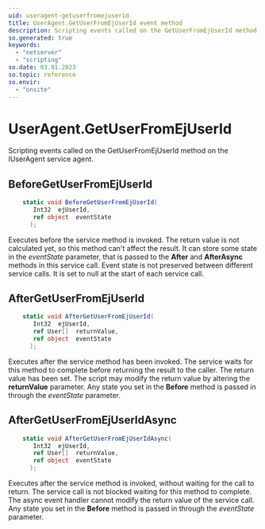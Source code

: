 ```yaml
---
uid: useragent-getuserfromejuserid
title: UserAgent.GetUserFromEjUserId event method
description: Scripting events called on the GetUserFromEjUserId method on the UserAgent service agent.
so.generated: true
keywords:
  - "netserver"
  - "scripting"
so.date: 03.01.2023
so.topic: reference
so.envir:
  - "onsite"
---
```

# UserAgent.GetUserFromEjUserId

Scripting events called on the <see cref='M:SuperOffice.CRM.Services.IUserAgent.GetUserFromEjUserId'>GetUserFromEjUserId</see> method on the <see cref='IUserAgent'>IUserAgent</see>  service agent.

## BeforeGetUserFromEjUserId
```cs
    static void BeforeGetUserFromEjUserId(
       Int32  ejUserId,
       ref object  eventState
      );
```
Executes before the service method is invoked.
The return value is not calculated yet, so this method can't affect the result.
It can store some state in the *eventState* parameter, that is passed to the **After** and **AfterAsync** methods in this service call.
Event state is not preserved between different service calls. It is set to null at the start of each service call.
## AfterGetUserFromEjUserId
```cs
    static void AfterGetUserFromEjUserId(
       Int32  ejUserId,
       ref User[]  returnValue,
       ref object  eventState
      );
```
Executes after the service method has been invoked. The service waits for this method to complete before returning the result to the caller.
The return value has been set. The script may modify the return value by altering the **returnValue** parameter.
Any state you set in the **Before** method is passed in through the *eventState* parameter.
## AfterGetUserFromEjUserIdAsync
```cs
    static void AfterGetUserFromEjUserIdAsync(
       Int32  ejUserId,
       ref User[]  returnValue,
       ref object  eventState
      );
```
Executes after the service method is invoked, without waiting for the call to return.
The service call is not blocked waiting for this method to complete.
The async event handler cannot modify the return value of the service call.
Any state you set in the **Before** method is passed in through the *eventState* parameter.

